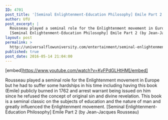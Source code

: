```yaml
---
ID: 4701
post_title: '[Seminal Enlightenment-Education Philosophy] Emile Part 2 (by Jean-Jacques Rousseau)'
author: UfU
post_excerpt: |
  Rousseau played a seminal role for the Enlightenment movement in Europe but he had to suffer some hardships in his time including having this book (Emile) publicly burned in 1762 and arrest warrant being issued on him since he refused the concept of original sin and divine revelation. This book is a seminal classic on the subjects of education and the nature of man and greatly influenced the Enlightenment movement.
  [Seminal Enlightenment-Education Philosophy] Emile Part 2 (by Jean-Jacques Rousseau)
layout: post
permalink: >
  http://universalflowuniversity.com/entertainment/seminal-enlightenment-education-philosophy-emile-part-2-by-jean-jacques-rousseau/
published: true
post_date: 2016-05-14 21:04:00
---
```

[embed]https://www.youtube.com/watch?v=KyFPdGLHtHM[/embed]<br>
<p>Rousseau played a seminal role for the Enlightenment movement in Europe but he had to suffer some hardships in his time including having this book (Emile) publicly burned in 1762 and arrest warrant being issued on him since he refused the concept of original sin and divine revelation. This book is a seminal classic on the subjects of education and the nature of man and greatly influenced the Enlightenment movement.  
[Seminal Enlightenment-Education Philosophy] Emile Part 2 (by Jean-Jacques Rousseau)</p>